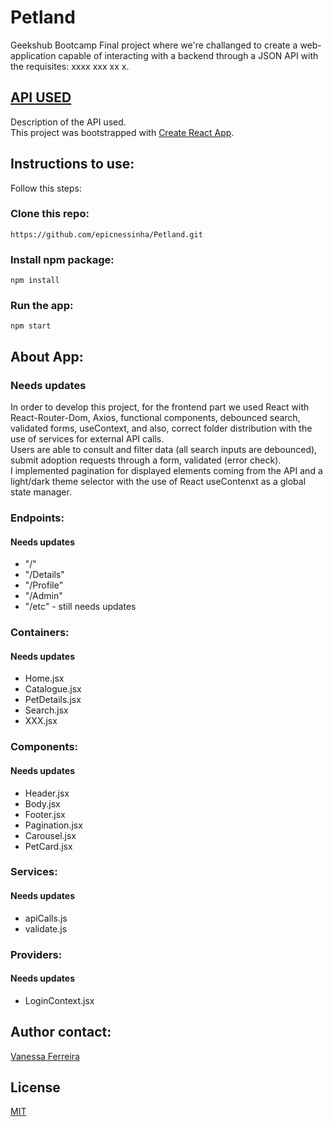 # Petland

Geekshub Bootcamp Final project where we're challanged to create a  web-application capable of interacting with a backend through a JSON API with the requisites:
xxxx
xxx
xx
x.


## [API USED](https://)

Description of the API used.
<br>
This project was bootstrapped with [Create React App](https://github.com/facebook/create-react-app).


## Instructions to use:

Follow this steps:

### Clone this repo:

`https://github.com/epicnessinha/Petland.git`

### Install npm package:

`npm install`

### Run the app:

`npm start`

## About App:


### Needs updates
In order to develop this project, for the frontend part we used React with React-Router-Dom, Axios, functional components, debounced search, validated forms, useContext, and also, correct folder distribution with the use of services for external API calls.
<br>
Users are able to consult and filter data (all search inputs are debounced), submit adoption requests through a form, validated (error check).
<br>
I implemented pagination for displayed elements coming from the API and a light/dark theme selector with the use of React useContenxt as a global state manager.


### Endpoints:
#### Needs updates

- "/"
- "/Details"
- "/Profile"
- "/Admin"
- "/etc" - still needs updates


### Containers:
#### Needs updates

- Home.jsx
- Catalogue.jsx
- PetDetails.jsx
- Search.jsx
- XXX.jsx


### Components:
#### Needs updates

- Header.jsx
- Body.jsx
- Footer.jsx
- Pagination.jsx
- Carousel.jsx
- PetCard.jsx


### Services:
#### Needs updates

- apiCalls.js
- validate.js

### Providers:
#### Needs updates

- LoginContext.jsx


## Author contact: 

[Vanessa Ferreira](https://www.linkedin.com/in/vanessabio/)


## License
[MIT](https://choosealicense.com/licenses/mit/)
